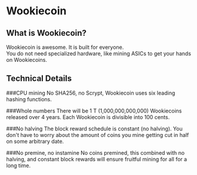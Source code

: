 # Wookiecoin 

## What is Wookiecoin?
Wookiecoin is awesome.  It is built for everyone.  
You do not need specialized hardware, like mining ASICs to get your hands on Wookiecoins.  

## Technical Details

###CPU mining 
No SHA256, no Scrypt, Wookiecoin uses six leading hashing functions.  

###Whole numbers
There will be 1 T (1,000,000,000,000) Wookiecoins released over 4 years.  Each Wookiecoin is divisible into 100 cents.

###No halving 
The block reward schedule is constant (no halving).  You don't have to worry about the amount of coins you mine getting cut in half on some arbitrary date.

###No premine, no instamine
No coins premined, this combined with no halving, and constant block rewards will ensure fruitful mining for all for a long time.  
